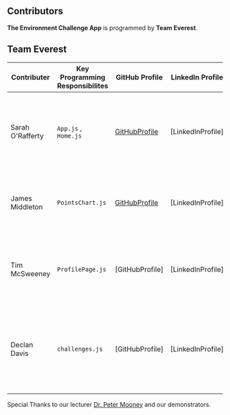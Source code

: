 ## **Contributors**

**The Environment Challenge App** is programmed by **Team Everest**.

## **Team Everest**

| Contributer | Key  Programming Responsibilites | GitHub Profile | LinkedIn Profile | Above and Beyond |
|----------|----------|----------|----------|----------|
| Sarah O'Rafferty | `App.js` , `Home.js` | [GitHubProfile](https://github.com/oraffsarah) | [LinkedInProfile]  | Lead the design of the JSON database and edited together the screen recording demo. |
| James Middleton | `PointsChart.js` | [GitHubProfile](https://github.com/JMidd7) | [LinkedInProfile]  | Lead the delegation of work through weekly team meetings. |
| Tim McSweeney | `ProfilePage.js` | [GitHubProfile] | [LinkedInProfile]  | Lead the CSS design and voiced the screen recording demo required for submission. | 
| Declan Davis | `challenges.js` | [GitHubProfile] | [LinkedInProfile]  | Created a bespoke logo and banner for the project and setup OBS Studio to screen record the project. |



Special Thanks to our lecturer [Dr. Peter Mooney](https://www.cs.nuim.ie/~pmooney/) and our demonstrators. 
